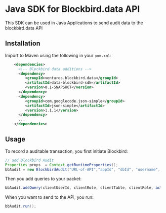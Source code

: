 # Java SDK for Blockbird.data API
This SDK can be used in Java Applications to send audit data to the blockbird.data API

## Installation
Import to Maven using the following in your `pom.xml`:
``` xml
    <dependencies>
      <!-- Blockbird data additions -->
      <dependency>
         <groupId>ventures.blockbird.data</groupId>
         <artifactId>data-blockbird-sdk</artifactId>
         <version>0.1-SNAPSHOT</version>
      </dependency>
      <dependency>
         <groupId>com.googlecode.json-simple</groupId>
         <artifactId>json-simple</artifactId>
         <version>1.1.1</version>
      </dependency>
      ...
    </dependencies>
```

## Usage

To record a auditable transaction, you first initiate Blockbird:

``` java
// add Blockbird Audit
Properties props  = Context.getRuntimeProperties();
bbAudit = new BlockbirdAudit("URL-of-API","appId", "dbId", "username", "password");
```

Then you add queries to your packet:
``` java
bbAudit.addQuery(clientUserId, clientRole, clientTable, clientRole, action("Create" | "Read" | "Update" | "Delete"), actionDate, rowsAffected);

```

When you want to send to the API, you run:
``` java
bbAudit.run();
```